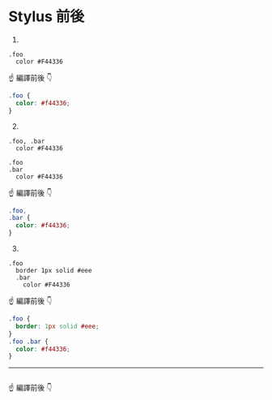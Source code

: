 # Stylus 前後

1.
```styl
.foo
  color #F44336
```
:point_up: 編譯前後 :point_down:
```css
.foo {
  color: #f44336;
}
```

2.
```styl
.foo, .bar
  color #F44336
```
```styl
.foo
.bar
  color #F44336
```
:point_up: 編譯前後 :point_down:
```css
.foo,
.bar {
  color: #f44336;
}
```

3.
```styl
.foo
  border 1px solid #eee
  .bar
    color #F44336
```
:point_up: 編譯前後 :point_down:
```css
.foo {
  border: 1px solid #eee;
}
.foo .bar {
  color: #f44336;
}
```

***

```styl

```
:point_up: 編譯前後 :point_down:
```css

```
